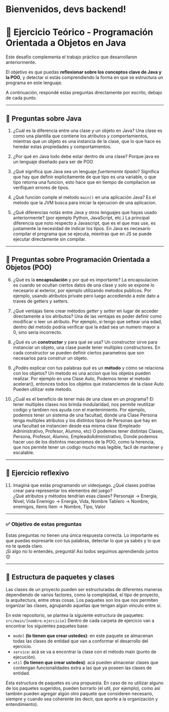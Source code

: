 # Bienvenidos, devs backend!

# 🧠 Ejercicio Teórico - Programación Orientada a Objetos en Java

Este desafío complementa el trabajo práctico que desarrollaron anteriormente.

El objetivo es que puedas **reflexionar sobre los conceptos clave de Java y la POO**, y detectar si estás comprendiendo la forma en que se estructura un programa en este lenguaje.

A continuación, respondé estas preguntas directamente por escrito, debajo de cada punto.

---

## 🔹 Preguntas sobre Java

1. ¿Cuál es la diferencia entre una clase y un objeto en Java?
Una clase es como una plantilla que contiene los atributos y comportamientos, 
mientras que un objeto es una instancia de la clase, que lo que hace es heredar estas propiedades
y comportamientos.

2. ¿Por qué en Java todo debe estar dentro de una clase?
Porque java es un lenguaje diseñado para ser de POO 

3. ¿Qué significa que Java sea un lenguaje *fuertemente tipado*?
Significa que hay que definir explicitamente de que tipo es una variable, 
o que tipo retorna una funcion, esto hace que en tiempo de compilacion se verifiquen errores de tipos.

4. ¿Qué función cumple el método `main()` en una aplicación Java?
Es el metodo que la JVM busca para iniciar la ejecucion de una aplicacion.

5. ¿Qué diferencias notás entre Java y otros lenguajes que hayas usado anteriormente? (por ejemplo Python, JavaScript, etc.)
La principal diferencia que noto respecto a Javascript, que es el que mas use, es justamente la necesidad de indicar los tipos.
En Java es necesario compilar el programa que se ejecuta, mientras que en JS se puede ejecutar directamente sin compilar.


---

## 🔹 Preguntas sobre Programación Orientada a Objetos (POO)

6. ¿Qué es la **encapsulación** y por qué es importante?
La encapsulacion es cuando se ocultan ciertos datos de una clase y solo se expone lo necesario al exterior, por ejemplo utilizando metodos publicos.
Por ejemplo, usando atributos private pero luego accediendo a este dato a traves de getters y setters.

7. ¿Qué ventajas tiene crear métodos *getter* y *setter* en lugar de acceder directamente a los atributos?
Una de las ventajas es poder definir como modificar o leer un atributo.
Por ejemplo, si tengo que settear una edad, dentro del metodo podria verificar que la edad sea un numero mayor a 0, sino seria incorrecto.

8. ¿Qué es un **constructor** y para qué se usa?
Un constructor sirve para instanciar un objeto, una clase puede tener multiples constructores.
En cada constructor se pueden definir ciertos parametros que son necesarios para construir un objeto.


9. ¿Podés explicar con tus palabras qué es un **método** y cómo se relaciona con los objetos?
Un metodo es una accion que los objetos pueden realizar. Por ejemplo en una Clase Auto,
Podemos tener el metodo acelerar(), entonces todos los objetos que instanciemos de la clase Auto
Pueden utilizar este metodo.

10. ¿Cuál es el beneficio de tener más de una clase en un programa?
El tener multiples clases nos brinda modularidad, nos permite reutilizar codigo y tambien nos ayuda con el mantenimiento.
Por ejemplo, podemos tener un sistema de una facultad, donde una Clase Persona
tenga multiples atributos y los distintos tipos de Personas que hay en una facultad se instancien desde
esa misma clase (Empleado Administrativo, Profesor, Alumno, etc)
O podemos tener distintas Clases, Persona, Profesor, Alumno, EmpleadoAdministrativo, 
Donde podemos hacer uso de los distintos mecanismos de la POO, como la herencia, 
que nos permite tener un codigo mucho mas legible, facil de mantener y escalable.

---

## 🔹 Ejercicio reflexivo

11. Imaginá que estás programando un videojuego. ¿Qué clases podrías crear para representar los elementos del juego?  
    ¿Qué atributos y métodos tendrían esas clases?
Personaje -> Energia, Nivel, Vida
Enemigo -> Energia, Vida, Nombre 
Tablero -> Nombre, enemigos, items
Item -> Nombre, Tipo, Valor 

---

### ✅ Objetivo de estas preguntas

Estas preguntas no tienen una única respuesta correcta. Lo importante es que puedas expresarte con tus palabras, detectar lo que ya sabés y lo que no te queda claro.  
¡Si algo no lo entendés, preguntá! Así todos seguimos aprendiendo juntos 😊

--- 

## 📂 Estructura de paquetes y clases

Las clases de un proyecto pueden ser estructuradas de diferentes maneras dependiendo de varios factores, como la complejidad, 
el tipo de proyecto, la arquitectura, entre otras cosas. Los paquetes son los que nos permiten organizar las clases, agrupando aquellas 
que tengan algún vínculo entre sí. 

En este repositorio, se plantea la siguiente estructura de paquetes: `src/main/[nombre-ejercicio]`
Dentro de cada carpeta de ejercicio van a encontrar los siguientes paquetes base: 
- `model` **(lo tienen que crear ustedes)**: en este paquete se almacenan todas las clases de entidad que van a conformar el desarrollo del ejercicio.
- `service`: acá se va a encontrar la clase con el método main (punto de ejecución).
- `util` **(lo tienen que crear ustedes)**: acá pueden almacenar clases que contengan funcionalidades extra a las que ya poseen las clases de entidad.

Esta estructura de paquetes es una propuesta. En caso de no utilizar alguno de los paquetes sugeridos, pueden borrarlo (el util, por ejemplo), 
como así también pueden agregar algún otro paquete que consideren necesario, siempre y cuando sea coherente (es decir, que aporte a la organización 
y entendimiento). 
